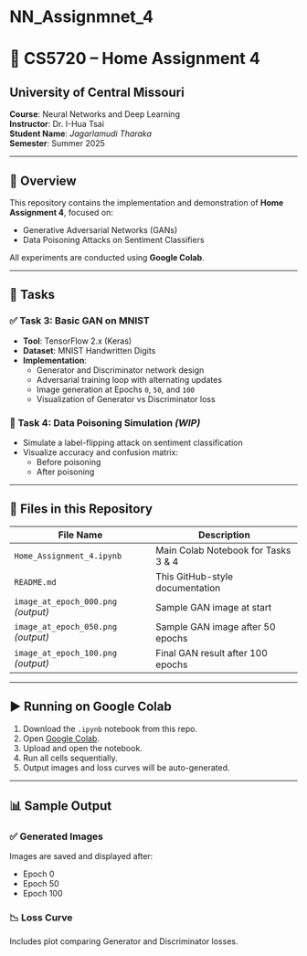 # NN_Assignmnet_4
# 🧠 CS5720 – Home Assignment 4

## University of Central Missouri  
**Course**: Neural Networks and Deep Learning  
**Instructor**: Dr. I-Hua Tsai  
**Student Name**: *Jagarlamudi Tharaka*  
**Semester**: Summer 2025  

---

## 📘 Overview

This repository contains the implementation and demonstration of **Home Assignment 4**, focused on:
- Generative Adversarial Networks (GANs)
- Data Poisoning Attacks on Sentiment Classifiers

All experiments are conducted using **Google Colab**.

---

## 🧪 Tasks

### ✅ Task 3: Basic GAN on MNIST
- **Tool**: TensorFlow 2.x (Keras)
- **Dataset**: MNIST Handwritten Digits
- **Implementation**:
  - Generator and Discriminator network design
  - Adversarial training loop with alternating updates
  - Image generation at Epochs `0`, `50`, and `100`
  - Visualization of Generator vs Discriminator loss

### 🧨 Task 4: Data Poisoning Simulation *(WIP)*
- Simulate a label-flipping attack on sentiment classification
- Visualize accuracy and confusion matrix:
  - Before poisoning
  - After poisoning

---

## 📁 Files in this Repository

| File Name                                 | Description                              |
|------------------------------------------|------------------------------------------|
| `Home_Assignment_4.ipynb` | Main Colab Notebook for Tasks 3 & 4       |
| `README.md`             | This GitHub-style documentation           |
| `image_at_epoch_000.png` *(output)*       | Sample GAN image at start                 |
| `image_at_epoch_050.png` *(output)*       | Sample GAN image after 50 epochs          |
| `image_at_epoch_100.png` *(output)*       | Final GAN result after 100 epochs         |

---

## ▶️ Running on Google Colab

1. Download the `.ipynb` notebook from this repo.
2. Open [Google Colab](https://colab.research.google.com/).
3. Upload and open the notebook.
4. Run all cells sequentially.
5. Output images and loss curves will be auto-generated.

---

## 📊 Sample Output

### ✅ Generated Images

Images are saved and displayed after:
- Epoch 0
- Epoch 50
- Epoch 100

### 📉 Loss Curve

Includes plot comparing Generator and Discriminator losses.

